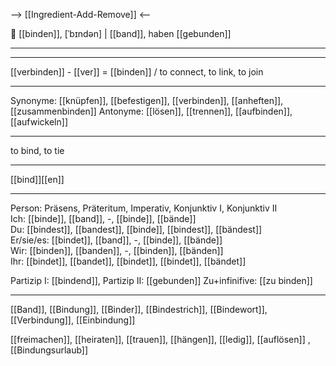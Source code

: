  --> [[Ingredient-Add-Remove]] <--

🤝 [[binden]], [ˈbɪndən] | [[band]], haben [[gebunden]]

---

---
[[verbinden]] - [[ver]] = [[binden]] / to connect, to link, to join

---
Synonyme: [[knüpfen]], [[befestigen]], [[verbinden]], [[anheften]], [[zusammenbinden]]
Antonyme: [[lösen]], [[trennen]], [[aufbinden]], [[aufwickeln]]

---
to bind, to tie

---
[[bind]][[en]]
   

---

Person: Präsens, Präteritum, Imperativ, Konjunktiv I, Konjunktiv II  
Ich: [[binde]], [[band]], -, [[binde]], [[bände]]  
Du: [[bindest]], [[bandest]], [[binde]], [[bindest]], [[bändest]]  
Er/sie/es: [[bindet]], [[band]], -, [[binde]], [[bände]]  
Wir: [[binden]], [[banden]], -, [[binden]], [[bänden]]  
Ihr: [[bindet]], [[bandet]], [[bindet]], [[bindet]], [[bändet]]  

Partizip I: [[bindend]], 
Partizip II: [[gebunden]]
Zu+infinifive: [[zu binden]]

---
[[Band]], [[Bindung]], [[Binder]], [[Bindestrich]], [[Bindewort]], [[Verbindung]], [[Einbindung]]

[[freimachen]], [[heiraten]], [[trauen]], [[hängen]], [[ledig]], [[auflösen]]
, [[Bindungsurlaub]]